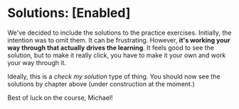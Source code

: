 # Solutions: [Enabled]

We've decided to include the solutions to the practice exercises. Initially, the intention was to omit them. It can be frustrating. However, **it's working your way through that actually drives the learning**. It feels good to see the solution, but to make it really click, you have to make it your own and work your way through it.

Ideally, this is a *check my solution* type of thing. You should now see the solutions by chapter above (under construction at the moment.)

Best of luck on the course, Michael!